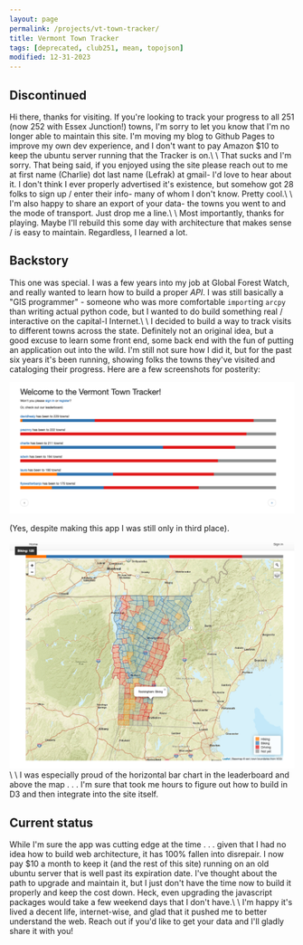 ```yaml
---
layout: page
permalink: /projects/vt-town-tracker/
title: Vermont Town Tracker
tags: [deprecated, club251, mean, topojson]
modified: 12-31-2023
---
```


## Discontinued

Hi there, thanks for visiting. If you're looking to track your progress to all 251 (now 252 with Essex Junction!) towns, I'm sorry to let you know that I'm no longer able to maintain this site. I'm moving my blog to Github Pages to improve my own dev experience, and I don't want to pay Amazon $10 to keep the ubuntu server running that the Tracker is on.\\
\\
That sucks and I'm sorry. That being said, if you enjoyed using the site please reach out to me at first name (Charlie) dot last name (Lefrak) at gmail- I'd love to hear about it. I don't think I ever properly advertised it's existence, but somehow got 28 folks to sign up / enter their info- many of whom I don't know. Pretty cool.\\
\\
I'm also happy to share an export of your data- the towns you went to and the mode of transport. Just drop me a line.\\
\\
Most importantly, thanks for playing. Maybe I'll rebuild this some day with architecture that makes sense / is easy to maintain. Regardless, I learned a lot.


## Backstory

This one was special. I was a few years into my job at Global Forest Watch, and really wanted to learn how to build a proper _API_. I was still basically a "GIS programmer" - someone who was more comfortable `import`ing `arcpy` than writing actual python code, but I wanted to do build something real / interactive on the capital-I Internet.\\
\\
I decided to build a way to track visits to different towns across the state. Definitely not an original idea, but a good excuse to learn some front end, some back end with the fun of putting an application out into the wild. I'm still not sure how I did it, but for the past six years it's been running, showing folks the towns they've visited and cataloging their progress. Here are a few screenshots for posterity:

![The VTT leaderboard](/images/VTT-leaderboard.png)

(Yes, despite making this app I was still only in third place).

![The VTT map](/images/VTT-map.png)
\\
\\
I was especially proud of the horizontal bar chart in the leaderboard and above the map . . . I'm sure that took me hours to figure out how to build in D3 and then integrate into the site itself.

## Current status

While I'm sure the app was cutting edge at the time . . . given that I had no idea how to build web architecture, it has 100% fallen into disrepair. I now pay $10 a month to keep it (and the rest of this site) running on an old ubuntu server that is well past its expiration date. I've thought about the path to upgrade and maintain it, but I just don't have the time now to build it properly and keep the cost down. Heck, even upgrading the javascript packages would take a few weekend days that I don't have.\\
\\
I'm happy it's lived a decent life, internet-wise, and glad that it pushed me to better understand the web. Reach out if you'd like to get your data and I'll gladly share it with you!



